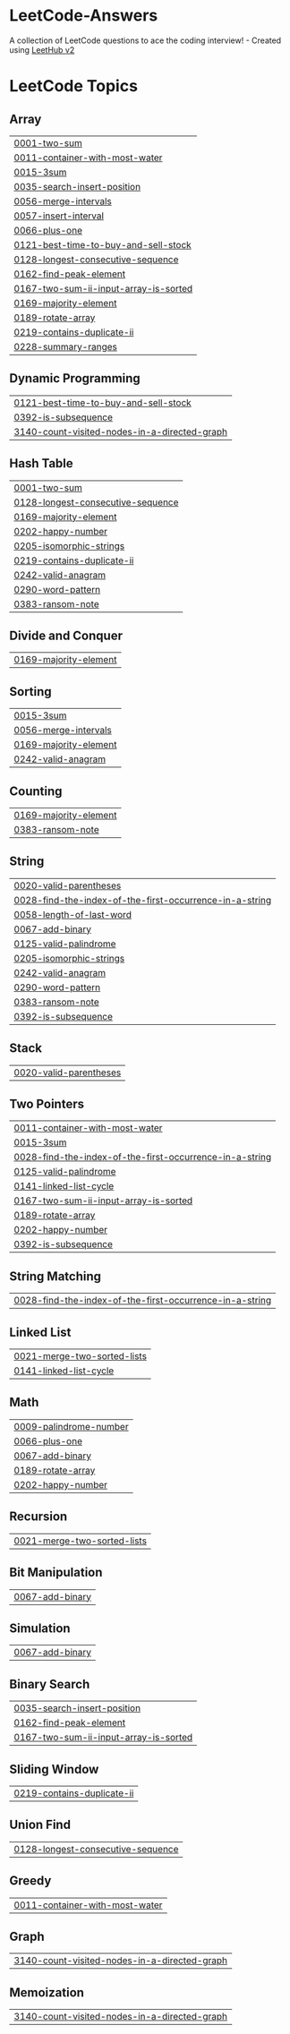 # LeetCode-Answers
A collection of LeetCode questions to ace the coding interview! - Created using [LeetHub v2](https://github.com/arunbhardwaj/LeetHub-2.0)

<!---LeetCode Topics Start-->
# LeetCode Topics
## Array
|  |
| ------- |
| [0001-two-sum](https://github.com/MohamedBarghush/LeetCode-Answers/tree/master/0001-two-sum) |
| [0011-container-with-most-water](https://github.com/MohamedBarghush/LeetCode-Answers/tree/master/0011-container-with-most-water) |
| [0015-3sum](https://github.com/MohamedBarghush/LeetCode-Answers/tree/master/0015-3sum) |
| [0035-search-insert-position](https://github.com/MohamedBarghush/LeetCode-Answers/tree/master/0035-search-insert-position) |
| [0056-merge-intervals](https://github.com/MohamedBarghush/LeetCode-Answers/tree/master/0056-merge-intervals) |
| [0057-insert-interval](https://github.com/MohamedBarghush/LeetCode-Answers/tree/master/0057-insert-interval) |
| [0066-plus-one](https://github.com/MohamedBarghush/LeetCode-Answers/tree/master/0066-plus-one) |
| [0121-best-time-to-buy-and-sell-stock](https://github.com/MohamedBarghush/LeetCode-Answers/tree/master/0121-best-time-to-buy-and-sell-stock) |
| [0128-longest-consecutive-sequence](https://github.com/MohamedBarghush/LeetCode-Answers/tree/master/0128-longest-consecutive-sequence) |
| [0162-find-peak-element](https://github.com/MohamedBarghush/LeetCode-Answers/tree/master/0162-find-peak-element) |
| [0167-two-sum-ii-input-array-is-sorted](https://github.com/MohamedBarghush/LeetCode-Answers/tree/master/0167-two-sum-ii-input-array-is-sorted) |
| [0169-majority-element](https://github.com/MohamedBarghush/LeetCode-Answers/tree/master/0169-majority-element) |
| [0189-rotate-array](https://github.com/MohamedBarghush/LeetCode-Answers/tree/master/0189-rotate-array) |
| [0219-contains-duplicate-ii](https://github.com/MohamedBarghush/LeetCode-Answers/tree/master/0219-contains-duplicate-ii) |
| [0228-summary-ranges](https://github.com/MohamedBarghush/LeetCode-Answers/tree/master/0228-summary-ranges) |
## Dynamic Programming
|  |
| ------- |
| [0121-best-time-to-buy-and-sell-stock](https://github.com/MohamedBarghush/LeetCode-Answers/tree/master/0121-best-time-to-buy-and-sell-stock) |
| [0392-is-subsequence](https://github.com/MohamedBarghush/LeetCode-Answers/tree/master/0392-is-subsequence) |
| [3140-count-visited-nodes-in-a-directed-graph](https://github.com/MohamedBarghush/LeetCode-Answers/tree/master/3140-count-visited-nodes-in-a-directed-graph) |
## Hash Table
|  |
| ------- |
| [0001-two-sum](https://github.com/MohamedBarghush/LeetCode-Answers/tree/master/0001-two-sum) |
| [0128-longest-consecutive-sequence](https://github.com/MohamedBarghush/LeetCode-Answers/tree/master/0128-longest-consecutive-sequence) |
| [0169-majority-element](https://github.com/MohamedBarghush/LeetCode-Answers/tree/master/0169-majority-element) |
| [0202-happy-number](https://github.com/MohamedBarghush/LeetCode-Answers/tree/master/0202-happy-number) |
| [0205-isomorphic-strings](https://github.com/MohamedBarghush/LeetCode-Answers/tree/master/0205-isomorphic-strings) |
| [0219-contains-duplicate-ii](https://github.com/MohamedBarghush/LeetCode-Answers/tree/master/0219-contains-duplicate-ii) |
| [0242-valid-anagram](https://github.com/MohamedBarghush/LeetCode-Answers/tree/master/0242-valid-anagram) |
| [0290-word-pattern](https://github.com/MohamedBarghush/LeetCode-Answers/tree/master/0290-word-pattern) |
| [0383-ransom-note](https://github.com/MohamedBarghush/LeetCode-Answers/tree/master/0383-ransom-note) |
## Divide and Conquer
|  |
| ------- |
| [0169-majority-element](https://github.com/MohamedBarghush/LeetCode-Answers/tree/master/0169-majority-element) |
## Sorting
|  |
| ------- |
| [0015-3sum](https://github.com/MohamedBarghush/LeetCode-Answers/tree/master/0015-3sum) |
| [0056-merge-intervals](https://github.com/MohamedBarghush/LeetCode-Answers/tree/master/0056-merge-intervals) |
| [0169-majority-element](https://github.com/MohamedBarghush/LeetCode-Answers/tree/master/0169-majority-element) |
| [0242-valid-anagram](https://github.com/MohamedBarghush/LeetCode-Answers/tree/master/0242-valid-anagram) |
## Counting
|  |
| ------- |
| [0169-majority-element](https://github.com/MohamedBarghush/LeetCode-Answers/tree/master/0169-majority-element) |
| [0383-ransom-note](https://github.com/MohamedBarghush/LeetCode-Answers/tree/master/0383-ransom-note) |
## String
|  |
| ------- |
| [0020-valid-parentheses](https://github.com/MohamedBarghush/LeetCode-Answers/tree/master/0020-valid-parentheses) |
| [0028-find-the-index-of-the-first-occurrence-in-a-string](https://github.com/MohamedBarghush/LeetCode-Answers/tree/master/0028-find-the-index-of-the-first-occurrence-in-a-string) |
| [0058-length-of-last-word](https://github.com/MohamedBarghush/LeetCode-Answers/tree/master/0058-length-of-last-word) |
| [0067-add-binary](https://github.com/MohamedBarghush/LeetCode-Answers/tree/master/0067-add-binary) |
| [0125-valid-palindrome](https://github.com/MohamedBarghush/LeetCode-Answers/tree/master/0125-valid-palindrome) |
| [0205-isomorphic-strings](https://github.com/MohamedBarghush/LeetCode-Answers/tree/master/0205-isomorphic-strings) |
| [0242-valid-anagram](https://github.com/MohamedBarghush/LeetCode-Answers/tree/master/0242-valid-anagram) |
| [0290-word-pattern](https://github.com/MohamedBarghush/LeetCode-Answers/tree/master/0290-word-pattern) |
| [0383-ransom-note](https://github.com/MohamedBarghush/LeetCode-Answers/tree/master/0383-ransom-note) |
| [0392-is-subsequence](https://github.com/MohamedBarghush/LeetCode-Answers/tree/master/0392-is-subsequence) |
## Stack
|  |
| ------- |
| [0020-valid-parentheses](https://github.com/MohamedBarghush/LeetCode-Answers/tree/master/0020-valid-parentheses) |
## Two Pointers
|  |
| ------- |
| [0011-container-with-most-water](https://github.com/MohamedBarghush/LeetCode-Answers/tree/master/0011-container-with-most-water) |
| [0015-3sum](https://github.com/MohamedBarghush/LeetCode-Answers/tree/master/0015-3sum) |
| [0028-find-the-index-of-the-first-occurrence-in-a-string](https://github.com/MohamedBarghush/LeetCode-Answers/tree/master/0028-find-the-index-of-the-first-occurrence-in-a-string) |
| [0125-valid-palindrome](https://github.com/MohamedBarghush/LeetCode-Answers/tree/master/0125-valid-palindrome) |
| [0141-linked-list-cycle](https://github.com/MohamedBarghush/LeetCode-Answers/tree/master/0141-linked-list-cycle) |
| [0167-two-sum-ii-input-array-is-sorted](https://github.com/MohamedBarghush/LeetCode-Answers/tree/master/0167-two-sum-ii-input-array-is-sorted) |
| [0189-rotate-array](https://github.com/MohamedBarghush/LeetCode-Answers/tree/master/0189-rotate-array) |
| [0202-happy-number](https://github.com/MohamedBarghush/LeetCode-Answers/tree/master/0202-happy-number) |
| [0392-is-subsequence](https://github.com/MohamedBarghush/LeetCode-Answers/tree/master/0392-is-subsequence) |
## String Matching
|  |
| ------- |
| [0028-find-the-index-of-the-first-occurrence-in-a-string](https://github.com/MohamedBarghush/LeetCode-Answers/tree/master/0028-find-the-index-of-the-first-occurrence-in-a-string) |
## Linked List
|  |
| ------- |
| [0021-merge-two-sorted-lists](https://github.com/MohamedBarghush/LeetCode-Answers/tree/master/0021-merge-two-sorted-lists) |
| [0141-linked-list-cycle](https://github.com/MohamedBarghush/LeetCode-Answers/tree/master/0141-linked-list-cycle) |
## Math
|  |
| ------- |
| [0009-palindrome-number](https://github.com/MohamedBarghush/LeetCode-Answers/tree/master/0009-palindrome-number) |
| [0066-plus-one](https://github.com/MohamedBarghush/LeetCode-Answers/tree/master/0066-plus-one) |
| [0067-add-binary](https://github.com/MohamedBarghush/LeetCode-Answers/tree/master/0067-add-binary) |
| [0189-rotate-array](https://github.com/MohamedBarghush/LeetCode-Answers/tree/master/0189-rotate-array) |
| [0202-happy-number](https://github.com/MohamedBarghush/LeetCode-Answers/tree/master/0202-happy-number) |
## Recursion
|  |
| ------- |
| [0021-merge-two-sorted-lists](https://github.com/MohamedBarghush/LeetCode-Answers/tree/master/0021-merge-two-sorted-lists) |
## Bit Manipulation
|  |
| ------- |
| [0067-add-binary](https://github.com/MohamedBarghush/LeetCode-Answers/tree/master/0067-add-binary) |
## Simulation
|  |
| ------- |
| [0067-add-binary](https://github.com/MohamedBarghush/LeetCode-Answers/tree/master/0067-add-binary) |
## Binary Search
|  |
| ------- |
| [0035-search-insert-position](https://github.com/MohamedBarghush/LeetCode-Answers/tree/master/0035-search-insert-position) |
| [0162-find-peak-element](https://github.com/MohamedBarghush/LeetCode-Answers/tree/master/0162-find-peak-element) |
| [0167-two-sum-ii-input-array-is-sorted](https://github.com/MohamedBarghush/LeetCode-Answers/tree/master/0167-two-sum-ii-input-array-is-sorted) |
## Sliding Window
|  |
| ------- |
| [0219-contains-duplicate-ii](https://github.com/MohamedBarghush/LeetCode-Answers/tree/master/0219-contains-duplicate-ii) |
## Union Find
|  |
| ------- |
| [0128-longest-consecutive-sequence](https://github.com/MohamedBarghush/LeetCode-Answers/tree/master/0128-longest-consecutive-sequence) |
## Greedy
|  |
| ------- |
| [0011-container-with-most-water](https://github.com/MohamedBarghush/LeetCode-Answers/tree/master/0011-container-with-most-water) |
## Graph
|  |
| ------- |
| [3140-count-visited-nodes-in-a-directed-graph](https://github.com/MohamedBarghush/LeetCode-Answers/tree/master/3140-count-visited-nodes-in-a-directed-graph) |
## Memoization
|  |
| ------- |
| [3140-count-visited-nodes-in-a-directed-graph](https://github.com/MohamedBarghush/LeetCode-Answers/tree/master/3140-count-visited-nodes-in-a-directed-graph) |
<!---LeetCode Topics End-->
